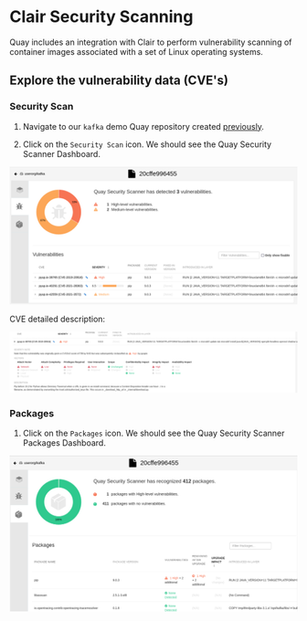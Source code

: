 # Clair Security Scanning

Quay includes an integration with Clair to perform vulnerability scanning of container images associated with a set of Linux operating systems.

## Explore the vulnerability data (CVE's)

### Security Scan

1. Navigate to our `kafka` demo Quay repository created [previously](../quay-repository/README.md).

2. Click on the `Security Scan` icon. We should see the Quay Security Scanner Dashboard.

![Quay Security Scanner Dashboard](img/security-scanner-dashboard.png)

CVE detailed description:

![CVE Details](img/cve.png)

### Packages

1. Click on the `Packages` icon. We should see the Quay Security Scanner Packages Dashboard.

![Packages Dashboard](img/packages.png)
